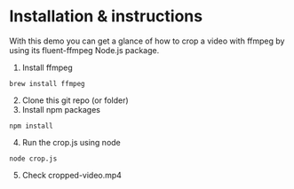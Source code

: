 # Installation & instructions
With this demo you can get a glance of how to crop a video with ffmpeg by using its fluent-ffmpeg Node.js package.

1. Install ffmpeg
```
brew install ffmpeg
```

2. Clone this git repo (or folder)
3. Install npm packages
```
npm install
```
4. Run the crop.js using node
```
node crop.js
```
5. Check cropped-video.mp4